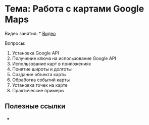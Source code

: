 # Тема: Работа с картами Google Maps

Видео занятия:
	*	[Видео](https://youtu.be/caKY6zSK3_k)

Вопросы:
1.	Установка Google API
2.	Получение ключа на использование Google API
3.	Использование карт в приложениях
4.	Понятие широты и долготы
5.	Создание объекта карты
6.	Обработка событий карты
7.	Установка точек на карте
8.	Практические примеры




## Полезные ссылки

* []()

